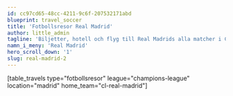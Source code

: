 ```yaml
---
id: cc97cd65-48cc-4211-9c6f-207532171abd
blueprint: travel_soccer
title: 'Fotbollsresor Real Madrid'
author: little_admin
tagline: 'Biljetter, hotell och flyg till Real Madrids alla matcher i Champions League'
namn_i_meny: 'Real Madrid'
hero_scroll_down: '1'
slug: real-madrid-2
---
```

<p>[table_travels type="fotbollsresor" league="champions-league" location="madrid" home_team="cl-real-madrid"]</p>
